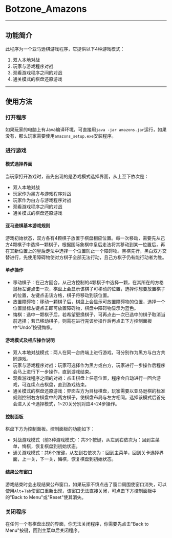 # Botzone_Amazons
-----------
## 功能简介
此程序为一个亚马逊棋游戏程序，它提供以下4种游戏模式：
1. 双人本地对战
2. 玩家与游戏程序对战
3. 观看游戏程序之间的对战
4. 通关模式的棋盘还原游戏

-----------
## 使用方法
### 打开程序
如果玩家的电脑上有Java编译环境，可直接用`java -jar amazons.jar`运行，如果没有，那么玩家需要使用`amazons_setup.exe`安装程序。

### 进行游戏
#### 模式选择界面
当玩家打开游戏时，首先出现的是游戏模式选择界面，从上至下依次是：
* 双人本地对战
* 玩家作为黑方与游戏程序对战
* 玩家作为白方与游戏程序对战
* 观看游戏程序之间的对战
* 通关模式的棋盘还原游戏

#### 亚马逊棋基本游戏规则
游戏初始状态，双方各有4颗棋子放置于棋盘相应位置。每一次移动，需要先从己方4颗棋子中选择一颗棋子，根据国际象棋中皇后走法将其移动到某一位置后，再在其新位置上的皇后走法中选择一个位置防止一个障碍物。黑棋先行，黑白双方交替进行，先使用障碍物使对方棋子全部无法行动，且己方棋子仍有能行动者为胜。

#### 单步操作
* 移动棋子：在己方回合，从己方控制的4颗棋子中选择一颗，在其所在的方格鼠标左键点击一次，棋盘上会显示该棋子可移动的位置，选择你想要放置棋子的位置，左键点击该方格，棋子将移动到该位置。
* 放置障碍物：移动一颗棋子后，棋盘上会显示可放置障碍物的位置，选择一个位置鼠标左键点击即可放置障碍物，棋盘中障碍物显示为蓝色。
* 悔棋：选中一颗棋子后，若希望更换棋子，可再点击一次已选中的棋子取消当前选择；若已移动棋子，则需在进行完该步操作后再点击下方控制面板中“Undo”按键悔棋。

#### 游戏模式及相应操作说明
* 双人本地对战模式：两人在同一台终端上进行游戏，可分别作为黑方与白方共同游戏。
* 玩家与游戏程序对战：玩家可选择作为黑方或白方，玩家进行一步操作后程序会马上进行下一步操作，直到游戏结束。
* 观看游戏程序之间的对战：点击棋盘上任意位置，程序会自动进行一回合游戏，可连续点击棋盘，直到游戏结束。
* 通关模式的棋盘还原游戏：界面左方为目标棋盘，玩家需要以亚马逊棋的标准规则控制右方棋盘中的两方棋子，使棋盘布局与左方相同。选择该模式后首先会进入关卡选择模式，1~20关分别对应4~24步操作。

#### 控制面板
棋盘下方为控制面板。控制面板的功能如下：
* 对战游戏模式（前3种游戏模式）：共3个按键，从左到右依次为：回到主菜单，悔棋，恢复棋盘到初始状态。
* 通关游戏模式：共6个按键，从左到右依次为：回到主菜单，回到关卡选择界面，上一关，下一关，悔棋，恢复棋盘到初始状态。

#### 结果公布窗口
游戏结束时会出现结果公布窗口，如果玩家不慎点击了窗口周围使窗口消失，可以使用`Alt`+`Tab`使窗口重新出现，该窗口无法直接关闭，可点击下方控制面板中的"Back to Menu"或"Reset"使其消失。

### 关闭程序
在任何一个有棋盘出现的界面，你无法关闭程序，你需要先点击"Back to Menu"按键，回到主菜单后关闭程序。
